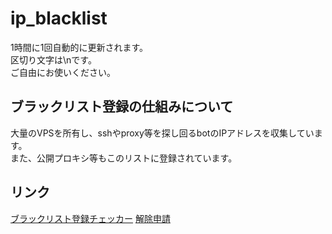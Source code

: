 # ip_blacklist
1時間に1回自動的に更新されます。<br>
区切り文字は\nです。<br>
ご自由にお使いください。
## ブラックリスト登録の仕組みについて
大量のVPSを所有し、sshやproxy等を探し回るbotのIPアドレスを収集しています。<br>
また、公開プロキシ等もこのリストに登録されています。
## リンク
[ブラックリスト登録チェッカー](https://siyukatu.com/blacklist.php) [解除申請](mailto:siyukatu@gmail.com?subject=%E3%83%96%E3%83%A9%E3%83%83%E3%82%AF%E3%83%AA%E3%82%B9%E3%83%88%E7%99%BB%E9%8C%B2%E3%81%AB%E5%AF%BE%E3%81%99%E3%82%8B%E7%95%B0%E8%AD%B0%E7%94%B3%E3%81%97%E7%AB%8B%E3%81%A6&body=%E3%80%90IP%E3%82%A2%E3%83%89%E3%83%AC%E3%82%B9%E3%80%91%3C%E3%81%82%E3%81%AA%E3%81%9F%E3%81%AEIP%E3%82%A2%E3%83%89%E3%83%AC%E3%82%B9%3E%0D%0A%E3%80%90%E8%A3%9C%E8%B6%B3%E6%83%85%E5%A0%B1%E3%80%91%3C%E8%A3%9C%E8%B6%B3%E6%83%85%E5%A0%B1%E3%81%8C%E7%84%A1%E3%81%91%E3%82%8C%E3%81%B0%E3%81%93%E3%81%AE%E8%A1%8C%E3%81%AF%E5%89%8A%E9%99%A4%E3%81%97%E3%81%A6%E3%81%8F%E3%81%A0%E3%81%95%E3%81%84%3E)
